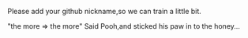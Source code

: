 Please add your github nickname,so we can train a little bit.

"the more => the more" Said Pooh,and sticked his paw in to the honey...
